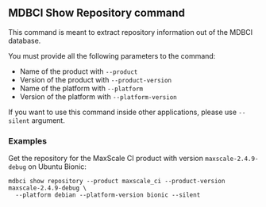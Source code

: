 ## MDBCI Show Repository command

This command is meant to extract repository information out of the MDBCI database.

You must provide all the following parameters to the command:

* Name of the product with `--product`
* Version of the product with `--product-version`
* Name of the platform with `--platform`
* Version of the platform with `--platform-version`

If you want to use this command inside other applications, please use `--silent`
argument.

### Examples

Get the repository for the MaxScale CI product with version `maxscale-2.4.9-debug`
on Ubuntu Bionic:

```shell script
mdbci show repository --product maxscale_ci --product-version maxscale-2.4.9-debug \
  --platform debian --platform-version bionic --silent
```

